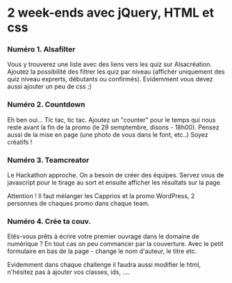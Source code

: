 # 2 week-ends avec jQuery, HTML et css


### Numéro 1. Alsafilter
Vous y trouverez une liste avec des liens vers les quiz sur Alsacréation.
Ajoutez la possibilité des filtrer les quiz par niveau (affichér uniquement des quiz niveau exprerts, débutants ou confirmés).
Evidemment vous devez aussi ajouter un peu de css ;)

### Numéro 2. Countdown
Eh ben oui...
Tic tac, tic tac. Ajoutez un "counter" pour le temps qui nous reste avant la fin de la promo (le 29 semptembre, disons - 18h00).
Pensez aussi de la mise en page (une photo de vous dans le font, etc..) Soyez créatifs !

### Numéro 3. Teamcreator
Le Hackathon approche. On a besoin de créer des équipes. Servez vous de javascript pour le tirage au sort et ensuite afficher les résultats sur la page.

Attention ! Il faut mélanger les Capprios et la promo WordPress, 2 personnes de chaques promo dans chaque team.

### Numéro 4. Crée ta couv.
Etês-vous prêts à écrire votre premier ouvrage dans le domaine de numérique ? En tout cas on peu commancer par la couverture. Avec le petit formulaire en bas de la page - change le nom d'auteur, le titre etc. 



Evidemment dans chaque challenge il faudra aussi modifier le html, n'hésitez pas à ajouter vos classes, ids, ....